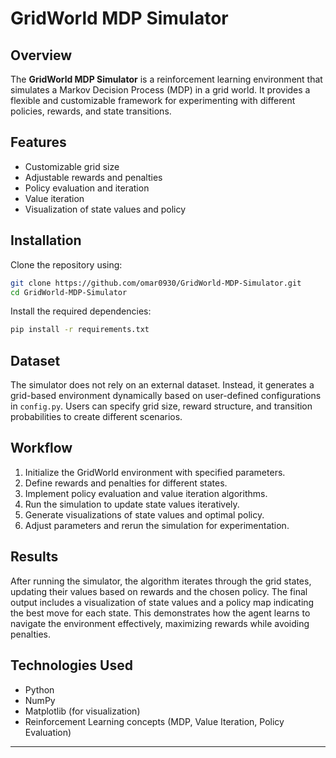 # GridWorld MDP Simulator

## Overview
The **GridWorld MDP Simulator** is a reinforcement learning environment that simulates a Markov Decision Process (MDP) in a grid world. It provides a flexible and customizable framework for experimenting with different policies, rewards, and state transitions.

## Features
- Customizable grid size
- Adjustable rewards and penalties
- Policy evaluation and iteration
- Value iteration
- Visualization of state values and policy

## Installation
Clone the repository using:
```bash
git clone https://github.com/omar0930/GridWorld-MDP-Simulator.git
cd GridWorld-MDP-Simulator
```

Install the required dependencies:
```bash
pip install -r requirements.txt
```

## Dataset
The simulator does not rely on an external dataset. Instead, it generates a grid-based environment dynamically based on user-defined configurations in `config.py`. Users can specify grid size, reward structure, and transition probabilities to create different scenarios.

## Workflow
1. Initialize the GridWorld environment with specified parameters.
2. Define rewards and penalties for different states.
3. Implement policy evaluation and value iteration algorithms.
4. Run the simulation to update state values iteratively.
5. Generate visualizations of state values and optimal policy.
6. Adjust parameters and rerun the simulation for experimentation.

## Results
After running the simulator, the algorithm iterates through the grid states, updating their values based on rewards and the chosen policy. The final output includes a visualization of state values and a policy map indicating the best move for each state. This demonstrates how the agent learns to navigate the environment effectively, maximizing rewards while avoiding penalties.

## Technologies Used
- Python
- NumPy
- Matplotlib (for visualization)
- Reinforcement Learning concepts (MDP, Value Iteration, Policy Evaluation)
****
